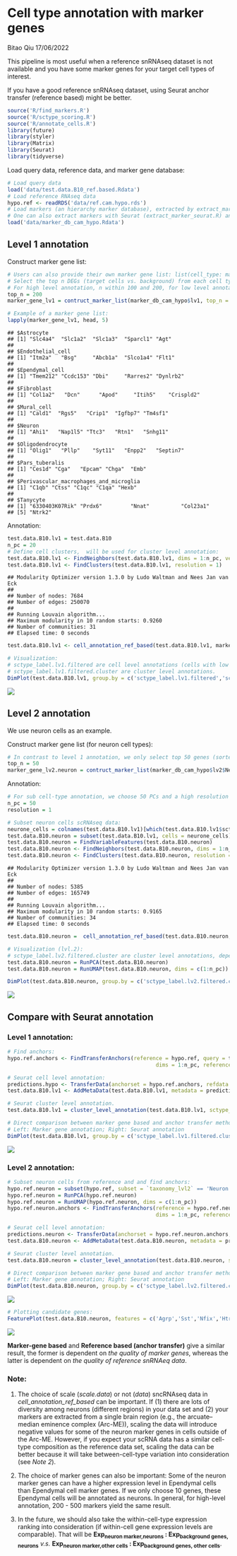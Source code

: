 Cell type annotation with marker genes
================
Bitao Qiu
17/06/2022

This pipeline is most useful when a reference snRNAseq dataset is not
available and you have some marker genes for your target cell types of
interest.

If you have a good reference snRNAseq dataset, using Seurat anchor
transfer (reference based) might be better.

``` r
source('R/find_markers.R')
source('R/sctype_scoring.R')
source('R/annotate_cells.R')
library(future)
library(styler)
library(Matrix)
library(Seurat)
library(tidyverse)
```

Load query data, reference data, and marker gene database:

``` r
# Load query data
load('data/test.data.B10_ref.based.Rdata') 
# Load reference RNAseq data
hypo.ref <- readRDS('data/ref.cam.hypo.rds') 
# Load markers (an hierarchy marker database), extracted by extract_marker.R
# One can also extract markers with Seurat (extract_marker_seurat.R) and rank them by fold-changes.
load('data/marker_db_cam_hypo.Rdata')
```

## Level 1 annotation

Construct marker gene list:

``` r
# Users can also provide their own marker gene list: list(cell_type: markers)
# Select the top n DEGs (target cells vs. background) from each cell type as marker genes. 
# For high level annotation, n within 100 and 200, for low level annotation, n = 30 - 50 should be fine.
top_n = 200
marker_gene_lv1 = contruct_marker_list(marker_db_cam_hypo$lv1, top_n = top_n)

# Example of a marker gene list:
lapply(marker_gene_lv1, head, 5)
```

    ## $Astrocyte
    ## [1] "Slc4a4"  "Slc1a2"  "Slc1a3"  "Sparcl1" "Agt"    
    ## 
    ## $Endothelial_cell
    ## [1] "Itm2a"   "Bsg"     "Abcb1a"  "Slco1a4" "Flt1"   
    ## 
    ## $Ependymal_cell
    ## [1] "Tmem212" "Ccdc153" "Dbi"     "Rarres2" "Dynlrb2"
    ## 
    ## $Fibroblast
    ## [1] "Col1a2"   "Dcn"      "Apod"     "Itih5"    "Crispld2"
    ## 
    ## $Mural_cell
    ## [1] "Cald1"  "Rgs5"   "Crip1"  "Igfbp7" "Tm4sf1"
    ## 
    ## $Neuron
    ## [1] "Ahi1"   "Nap1l5" "Ttc3"   "Rtn1"   "Snhg11"
    ## 
    ## $Oligodendrocyte
    ## [1] "Olig1"   "Pllp"    "Syt11"   "Enpp2"   "Septin7"
    ## 
    ## $Pars_tuberalis
    ## [1] "Ces1d" "Cga"   "Epcam" "Chga"  "Emb"  
    ## 
    ## $Perivascular_macrophages_and_microglia
    ## [1] "C1qb" "Ctss" "C1qc" "C1qa" "Hexb"
    ## 
    ## $Tanycyte
    ## [1] "6330403K07Rik" "Prdx6"         "Nnat"          "Col23a1"      
    ## [5] "Ntrk2"

Annotation:

``` r
test.data.B10.lv1 = test.data.B10
n_pc = 20
# Define cell clusters,  will be used for cluster level annotation:
test.data.B10.lv1 <- FindNeighbors(test.data.B10.lv1, dims = 1:n_pc, verbose = F)
test.data.B10.lv1 <- FindClusters(test.data.B10.lv1, resolution = 1) 
```

    ## Modularity Optimizer version 1.3.0 by Ludo Waltman and Nees Jan van Eck
    ## 
    ## Number of nodes: 7684
    ## Number of edges: 250070
    ## 
    ## Running Louvain algorithm...
    ## Maximum modularity in 10 random starts: 0.9260
    ## Number of communities: 31
    ## Elapsed time: 0 seconds

``` r
test.data.B10.lv1 <- cell_annotation_ref_based(test.data.B10.lv1, marker_gene_lv1, label = 'sctype_label.lv1', data_slot = 'scale.data', filter = T)

# Visualization:
# sctype_label.lv1.filtered are cell level annotations (cells with low scores are marked as "Unknown"); 
# sctype_label.lv1.filtered.cluster are cluster level annotations.
DimPlot(test.data.B10.lv1, group.by = c('sctype_label.lv1.filtered','sctype_label.lv1.filtered.cluster'),label = T) & NoLegend()
```

![](README_files/figure-gfm/Annotation-1.png)<!-- -->

## Level 2 annotation

We use neuron cells as an example.

Construct marker gene list (for neuron cell types):

``` r
# In contrast to level 1 annotation, we only select top 50 genes (sorted by W score) as marker genes, because the transcriptomics difference among (sub-)cell types might be small at level 2.
top_n = 50
marker_gene_lv2.neuron = contruct_marker_list(marker_db_cam_hypo$lv2$Neuron, top_n = top_n)
```

Annotation:

``` r
# For sub cell-type annotation, we choose 50 PCs and a high resolution for cluster annotation.
n_pc = 50
resolution = 1

# Subset neuron cells scRNAseq data:
neurone_cells = colnames(test.data.B10.lv1)[which(test.data.B10.lv1$sctype_label.lv1.filtered.cluster %in% c('Neuron'))]
test.data.B10.neuron = subset(test.data.B10.lv1, cells = neurone_cells)
test.data.B10.neuron = FindVariableFeatures(test.data.B10.neuron)
test.data.B10.neuron <- FindNeighbors(test.data.B10.neuron, dims = 1:n_pc, verbose = T)
test.data.B10.neuron <- FindClusters(test.data.B10.neuron, resolution = resolution) 
```

    ## Modularity Optimizer version 1.3.0 by Ludo Waltman and Nees Jan van Eck
    ## 
    ## Number of nodes: 5385
    ## Number of edges: 165749
    ## 
    ## Running Louvain algorithm...
    ## Maximum modularity in 10 random starts: 0.9165
    ## Number of communities: 34
    ## Elapsed time: 0 seconds

``` r
test.data.B10.neuron =  cell_annotation_ref_based(test.data.B10.neuron, marker_gene_lv2.neuron, label = 'sctype_label.lv2')

# Visualization (lvl.2):
# sctype_label.lv2.filtered.cluster are cluster level annotations, depended on cluster annotation (seurat_clusters).
test.data.B10.neuron = RunPCA(test.data.B10.neuron)
test.data.B10.neuron = RunUMAP(test.data.B10.neuron, dims = c(1:n_pc))

DimPlot(test.data.B10.neuron, group.by = c('sctype_label.lv2.filtered.cluster', 'seurat_clusters'),label = T) & NoLegend()
```

![](README_files/figure-gfm/Annotation_lvl2-1.png)<!-- -->

## Compare with Seurat annotation

### Level 1 annotation:

``` r
# Find anchors:
hypo.ref.anchors <- FindTransferAnchors(reference = hypo.ref, query = test.data.B10.lv1, recompute.residuals = F,
                                               dims = 1:n_pc, reference.reduction = "pca")

# Seurat cell level annotation:
predictions.hypo <- TransferData(anchorset = hypo.ref.anchors, refdata = hypo.ref$taxonomy_lvl2, dims = 1:n_pc)
test.data.B10.lv1 <- AddMetaData(test.data.B10.lv1, metadata = predictions.hypo)

# Seurat cluster level annotation.
test.data.B10.lv1 = cluster_level_annotation(test.data.B10.lv1, sctype_label = 'predicted.id')

# Direct comparison between marker gene based and anchor transfer method:
# Left: Marker gene annotation; Right: Seurat annotation
DimPlot(test.data.B10.lv1, group.by = c('sctype_label.lv1.filtered.cluster','predicted.id.cluster'),label = T) & NoLegend()
```

![](README_files/figure-gfm/Seurat_annotation_lvl1-1.png)<!-- -->

### Level 2 annotation:

``` r
# Subset neuron cells from reference and and find anchors:
hypo.ref.neuron = subset(hypo.ref, subset = `taxonomy_lvl2` == 'Neuron')
hypo.ref.neuron = RunPCA(hypo.ref.neuron)
hypo.ref.neuron = RunUMAP(hypo.ref.neuron, dims = c(1:n_pc))
hypo.ref.neuron.anchors <- FindTransferAnchors(reference = hypo.ref.neuron, query = test.data.B10.neuron, recompute.residuals = F,
                                               dims = 1:n_pc, reference.reduction = "pca")

# Seurat cell level annotation:
predictions.neuron <- TransferData(anchorset = hypo.ref.neuron.anchors, refdata = hypo.ref.neuron$cell_type_all_lvl2, dims = 1:n_pc)
test.data.B10.neuron <- AddMetaData(test.data.B10.neuron, metadata = predictions.neuron)

# Seurat cluster level annotation.
test.data.B10.neuron = cluster_level_annotation(test.data.B10.neuron, sctype_label = 'predicted.id')

# Direct comparison between marker gene based and anchor transfer method:
# Left: Marker gene annotation; Right: Seurat annotation
DimPlot(test.data.B10.neuron, group.by = c('sctype_label.lv2.filtered.cluster', 'predicted.id.cluster'),label = T) & NoLegend()
```

![](README_files/figure-gfm/Seurat_annotation_lvl2-1.png)<!-- -->

``` r
# Plotting candidate genes:
FeaturePlot(test.data.B10.neuron, features = c('Agrp','Sst','Nfix','Htr2c'))
```

![](README_files/figure-gfm/plot_candidate_genes-1.png)<!-- -->

**Marker-gene based** and **Reference based (anchor transfer)** give a
similar result, the former is dependent on *the quality of marker
genes*, whereas the latter is dependent on *the quality of reference
snRNAeq data*.

### Note:

1.  The choice of scale (*scale.data*) or not (*data*) sncRNAseq data in
    *cell\_annotation\_ref\_based* can be important. If (1) there are
    lots of diversity among neurons (different regions) in your data set
    and (2) your markers are extracted from a single brain region (e.g.,
    the arcuate–median eminence complex (Arc-ME)), scaling the data will
    introduce negative values for some of the neuron marker genes in
    cells outside of the Arc-ME. However, if you expect your scRNA data
    has a similar cell-type composition as the reference data set,
    scaling the data can be better because it will take
    between-cell-type variation into consideration (see *Note 2*).

2.  The choice of marker genes can also be important: Some of the neuron
    marker genes can have a higher expression level in Ependymal cells
    than Ependymal cell marker genes. If we only choose 10 genes, these
    Ependymal cells will be annotated as neurons. In general, for
    high-level annotation, 200 - 500 markers yield the same result.

3.  In the future, we should also take the within-cell-type expression
    ranking into consideration (if within-cell gene expression levels
    are comparable). That will be **Exp<sub>neuron marker,neurons</sub>
    : Exp<sub>background genes, neurons</sub>** *v.s.* **Exp<sub>neuron
    marker,other cells</sub> : Exp<sub>background genes, other
    cells</sub>**.
